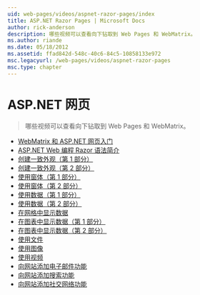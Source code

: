 ```yaml
---
uid: web-pages/videos/aspnet-razor-pages/index
title: ASP.NET Razor Pages | Microsoft Docs
author: rick-anderson
description: 哪些视频可以查看向下钻取到 Web Pages 和 WebMatrix。
ms.author: riande
ms.date: 05/18/2012
ms.assetid: ffad842d-548c-40c6-84c5-10858133e972
msc.legacyurl: /web-pages/videos/aspnet-razor-pages
msc.type: chapter
---
```

<a name="aspnet-web-pages"></a>ASP.NET 网页
=================
> 哪些视频可以查看向下钻取到 Web Pages 和 WebMatrix。


- [WebMatrix 和 ASP.NET 网页入门](getting-started-with-webmatrix-and-aspnet-web-pages.md)
- [ASP.NET Web 编程 Razor 语法简介](introduction-to-aspnet-web-programming-using-the-razor-syntax.md)
- [创建一致外观（第 1 部分）](creating-a-consistent-look-part-1.md)
- [创建一致外观（第 2 部分）](creating-a-consistent-look-part-2.md)
- [使用窗体（第 1 部分）](working-with-forms-part-1.md)
- [使用窗体（第 2 部分）](working-with-forms-part-2.md)
- [使用数据（第 1 部分）](working-with-data-part-1.md)
- [使用数据（第 2 部分）](working-with-data-part-2.md)
- [在网格中显示数据](displaying-data-in-a-grid.md)
- [在图表中显示数据（第 1 部分）](displaying-data-in-a-chart-part-1.md)
- [在图表中显示数据（第 2 部分）](displaying-data-in-a-chart-part-2.md)
- [使用文件](working-with-files.md)
- [使用图像](working-with-images.md)
- [使用视频](working-with-video.md)
- [向网站添加电子邮件功能](adding-email-to-your-web-site.md)
- [向网站添加搜索功能](adding-search-to-your-web-site.md)
- [向网站添加社交网络功能](adding-social-networking-to-your-website.md)
